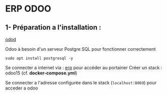 # ERP ODOO

## 1- Préparation a l'installation :

[odod](https://www.odoo.com/documentation/15.0/fr/administration/install/packages.html)

Odoo à besoin d'un serveur Postgre SQL pour fonctionner correctement

 `sudo apt install postgresql -y`

Se connecter a internet via : [erp](http://localhost:9000/#!/home) pour accéder au portainer
Créer un stack : odoo15 (cf. **docker-compose.yml**)

Se connecter a l'adresse configurée dans le stack (`localhost:8069`) pour acceder a odoo
